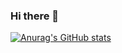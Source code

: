 ### Hi there 👋

[![Anurag's GitHub stats](https://github-readme-stats.vercel.app/api?username=leegwae)](https://github.com/anuraghazra/github-readme-stats)
